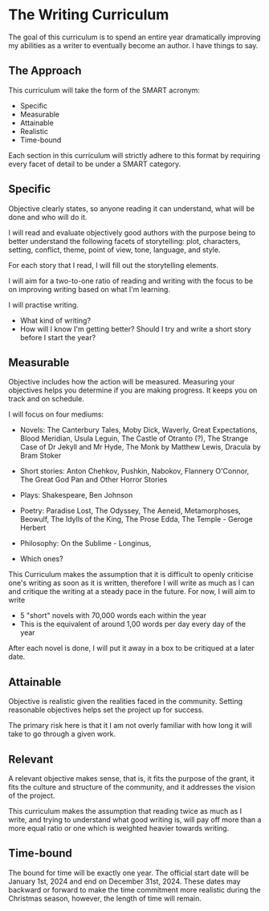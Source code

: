 # The Writing Curriculum

The goal of this curriculum is to spend an entire year dramatically improving my abilities as a writer to eventually become an author. I have things to say.

## The Approach

This curriculum will take the form of the SMART acronym:

- Specific
- Measurable
- Attainable
- Realistic
- Time-bound

Each section in this curriculum will strictly adhere to this format by requiring every facet of detail to be under a SMART category.

## Specific

Objective clearly states, so anyone reading it can understand, what will be done 
and who will do it.

I will read and evaluate objectively good authors with the purpose being to better understand the following facets of storytelling: plot, characters, setting, conflict, theme, point of view, tone, language, and style.

For each story that I read, I will fill out the storytelling elements.

I will aim for a two-to-one ratio of reading and writing with the focus to be on improving writing based on what I'm learning.

I will practise writing. 

- What kind of writing?
- How will I know I'm getting better? Should I try and write a short story before I start the year?

## Measurable

Objective includes how the action will be measured.  Measuring your 
objectives helps you determine if you are making progress.  It keeps you on track and on 
schedule. 

I will focus on four mediums:

- Novels: The Canterbury Tales, Moby Dick, Waverly, Great Expectations, Blood Meridian, Usula Leguin, The Castle of Otranto (?), The Strange Case of Dr Jekyll and Mr Hyde, The Monk by Matthew Lewis, Dracula by Bram Stoker
- Short stories: Anton Chehkov, Pushkin, Nabokov, Flannery O'Connor, The Great God Pan and Other Horror Stories
- Plays: Shakespeare, Ben Johnson
- Poetry: Paradise Lost, The Odyssey, The Aeneid, Metamorphoses, Beowulf, The Idylls of the King, The Prose Edda, The Temple - Geroge Herbert
- Philosophy: On the Sublime - Longinus, 

- Which ones?


This Curriculum makes the assumption that it is difficult to openly criticise one's writing as soon as it is written, therefore I will write as much as I can and critique the writing at a steady pace in the future. For now, I will aim to write 

- 5 "short" novels with 70,000 words each within the year
- This is the equivalent of around 1,00 words per day every day of the year

After each novel is done, I will put it away in a box to be critiqued at a later date.

## Attainable

Objective is realistic given the realities faced in the community.  Setting 
reasonable objectives helps set the project up for success.

The primary risk here is that it I am not overly familiar with how long it will take to go through a given work.  

## Relevant

A relevant objective makes sense, that is, it fits the purpose of the grant, it fits the 
culture and structure of the community, and it addresses the vision of the project. 

This curriculum makes the assumption that 	reading twice as much as I write, and trying to understand what good writing is, will pay off more than a more equal ratio or one which is weighted heavier towards writing.

## Time-bound

The bound for time will be exactly one year. The official start date will be January 1st, 2024 and end on December 31st, 2024. These dates may backward or forward to make the time commitment more realistic during the Christmas season, however, the length of time will remain.

